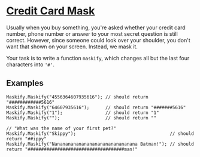 # [Credit Card Mask](https://www.codewars.com/kata/credit-card-mask "https://www.codewars.com/kata/5412509bd436bd33920011bc")

Usually when you buy something, you're asked whether your credit card number, phone number or answer to your most secret question is still correct. However, since someone could look over your shoulder, you don't want that shown on your screen. Instead, we mask it.

Your task is to write a function `maskify`, which changes all but the last four characters into `'#'`.

## Examples
```
Maskify.Maskify("4556364607935616"); // should return "############5616"
Maskify.Maskify("64607935616");      // should return "#######5616"
Maskify.Maskify("1");                // should return "1"
Maskify.Maskify("");                 // should return ""

// "What was the name of your first pet?"
Maskify.Maskify("Skippy");                                   // should return "##ippy"
Maskify.Maskify("Nananananananananananananananana Batman!"); // should return "####################################man!"
```
